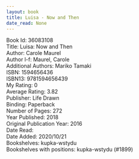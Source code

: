 ```yaml
---
layout: book
title: Luisa - Now and Then
date_read: None
---
```


Book Id: 36083108<br />
Title: Luisa: Now and Then<br />
Author: Carole Maurel<br />
Author l-f: Maurel, Carole<br />
Additional Authors: Mariko Tamaki<br />
ISBN: 1594656436<br />
ISBN13: 9781594656439<br />
My Rating: 0<br />
Average Rating: 3.82<br />
Publisher: Life Drawn<br />
Binding: Paperback<br />
Number of Pages: 272<br />
Year Published: 2018<br />
Original Publication Year: 2016<br />
Date Read: <br />
Date Added: 2020/10/21<br />
Bookshelves: kupka-wstydu<br />
Bookshelves with positions: kupka-wstydu (#1899)<br />

